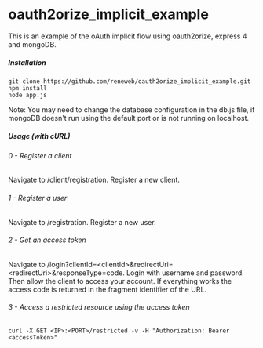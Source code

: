 oauth2orize_implicit_example
============================

This is an example of the oAuth implicit flow using oauth2orize, express 4 and mongoDB.

##### Installation

```
git clone https://github.com/reneweb/oauth2orize_implicit_example.git
npm install
node app.js
```
Note: You may need to change the database configuration in the db.js file, if mongoDB doesn't run using the default port or is not running on localhost.

##### Usage (with cURL)

###### 0 - Register a client

Navigate to /client/registration. Register a new client.

###### 1 - Register a user

Navigate to /registration. Register a new user.

###### 2 - Get an access token

Navigate to /login?clientId=&lt;clientId&gt;&redirectUri=&lt;redirectUri&gt;&responseType=code. Login with username and password. Then allow the client to access your account.
If everything works the access code is returned in the fragment identifier of the URL.


###### 3 - Access a restricted resource using the access token

```
curl -X GET <IP>:<PORT>/restricted -v -H "Authorization: Bearer <accessToken>"
```

